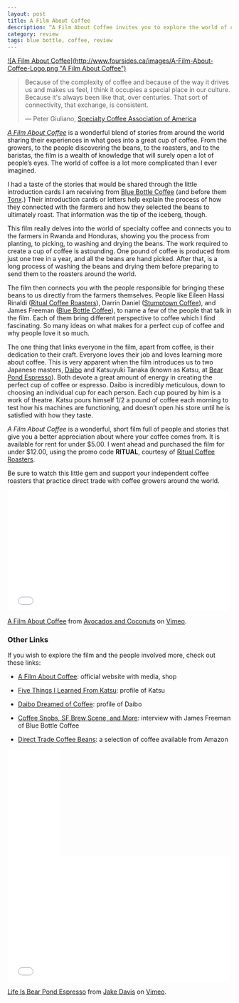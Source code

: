```yaml
---
layout: post
title: A Film About Coffee 
description: “A Film About Coffee invites you to explore the world of coffee, and hear some very interesting stories.“
category: review    
tags: blue bottle, coffee, review
---
```


<a href=“http://afilmaboutcoffee.com/#top”>
![A Film About Coffee](http://www.foursides.ca/images/A-Film-About-Coffee-Logo.png "A Film About Coffee")
</a>

> Because of the complexity of coffee and because of the way it drives us and makes us feel, I think it occupies a special place in our culture. Because it's always been like that, over centuries. That sort of connectivity, that exchange, is consistent. 
> 
> — Peter Giuliano, [Specialty Coffee Association of America](http://scaa.org "Specialty Coffee Association of America")

*[A Film About Coffee](http://afilmaboutcoffee.com/#top "A Film About Coffee")* is a wonderful blend of stories from around the world sharing their experiences in what goes into a great cup of coffee. From the growers, to the people discovering the beans, to the roasters, and to the baristas, the film is a wealth of knowledge that will surely open a lot of people’s eyes. The world of coffee is a lot more complicated than I ever imagined. 

I had a taste of the stories that would be shared through the little introduction cards I am receiving from [Blue Bottle Coffee](https://bluebottlecoffee.com/u/foursides "Blue Bottle Coffee") (and before them [Tonx](http://www.foursides.ca/Tonx-Review/ "Tonx Review").) Their introduction cards or letters help explain the process of how they connected with the farmers and how they selected the beans to ultimately roast. That information was the tip of the iceberg, though. 

This film really delves into the world of specialty coffee and connects you to the farmers in Rwanda and Honduras, showing you the process from planting, to picking, to washing and drying the beans. The work required to create a cup of coffee is astounding. One pound of coffee is produced from just one tree in a year, and all the beans are hand picked. After that, is a long process of washing the beans and drying them before preparing to send them to the roasters around the world. 

The film then connects you with the people responsible for bringing these beans to us directly from the farmers themselves. People like Eileen Hassi Rinaldi ([Ritual Coffee Roasters](http://www.ritualroasters.com/ "Ritual Coffee Roasters")), Darrin Daniel ([Stumptown Coffee](http://stumptowncoffee.com/ "Stumptown Coffee")), and James Freeman ([Blue Bottle Coffee](https://bluebottlecoffee.com/u/foursides "Blue Bottle Coffee")), to name a few of the people that talk in the film. Each of them bring different perspective to coffee which I find fascinating. So many ideas on what makes for a perfect cup of coffee and why people love it so much. 

The one thing that links everyone in the film, apart from coffee, is their dedication to their craft. Everyone loves their job and loves learning more about coffee. This is very apparent when the film introduces us to two Japanese masters, [Daibo](http://roadsandkingdoms.com/2013/daibo/ "Daibo Dreamed of Coffee") and Katsuyuki Tanaka (known as Katsu, at [Bear Pond Espresso](http://www.bear-pond.com "Bear Pond")). Both devote a great amount of energy in creating the perfect cup of coffee or espresso. Daibo is incredibly meticulous, down to choosing an individual cup for each person. Each cup poured by him is a work of theatre. Katsu pours himself 1/2 a pound of coffee each morning to test how his machines are functioning, and doesn’t open his store until he is satisfied with how they taste. 

*A Film About Coffee* is a wonderful, short film full of people and stories that give you a better appreciation about where your coffee comes from. It is available for rent for under $5.00. I went ahead and purchased the film for under $12.00, using the promo code **RITUAL**, courtesy of [Ritual Coffee Roasters](http://www.ritualroasters.com/news/2014/12/04/want-to-own-a-film-about-coffee-have-we-got-a-deal-for-you-15-off/ "Ritual Coffee Roasters"). 

Be sure to watch this little gem and support your independent coffee roasters that practice direct trade with coffee growers around the world. 

<iframe src="//player.vimeo.com/video/112360104" width="500" height="270" frameborder="0" webkitallowfullscreen mozallowfullscreen allowfullscreen></iframe>    <p><a href="http://vimeo.com/112360104">A Film About Coffee</a> from <a href="http://vimeo.com/avocadosandcoconuts">Avocados and Coconuts</a> on <a href="https://vimeo.com">Vimeo</a>.</p>

<h3>Other Links</h3>

If you wish to explore the film and the people involved more, check out these links:

* [A Film About Coffee](http://afilmaboutcoffee.com "A Film About Coffee"): official website with media, shop

* [Five Things I Learned From Katsu](http://www.theessentialman.com/blog/2012/11/20/five-things-i-learned-from-katsu-of-bear-pond-espresso "Five Things I Learned From Katsu"): profile of Katsu

* [Daibo Dreamed of Coffee](http://roadsandkingdoms.com/2013/daibo/ "Daibo Dreamed of Coffee"): profile of Daibo

* [Coffee Snobs, SF Brew Scene, and More](http://www.refinery29.com/james-freeman "Coffee Snobs, SF Brew Scene, and more"): interview with James Freeman of Blue Bottle Coffee

* [Direct Trade Coffee Beans](http://www.amazon.com/mn/search/?_encoding=UTF8&camp=1789&creative=390957&field-keywords=film%20about%20coffee&linkCode=ur2&tag=four0b-20&url=search-alias%3Daps&linkId=AXPDEKGFVAH6J4TI "Direct Trade Coffee Beans"): a selection of coffee available from Amazon

<iframe style="width:120px;height:240px;" marginwidth="0" marginheight="0" scrolling="no" frameborder="0" src="//ws-na.amazon-adsystem.com/widgets/q?ServiceVersion=20070822&OneJS=1&Operation=GetAdHtml&MarketPlace=US&source=ss&ref=ss_til&ad_type=product_link&tracking_id=four0b-20&marketplace=amazon&region=US&placement=B007UH9A84&asins=B007UH9A84&linkId=5DO3E6TCZO46UBS5&show_border=true&link_opens_in_new_window=true">
</iframe>

<iframe src="//player.vimeo.com/video/40482747?color=ffffff" width="500" height="281" frameborder="0" webkitallowfullscreen mozallowfullscreen allowfullscreen></iframe> <p><a href="http://vimeo.com/40482747">Life Is Bear Pond Espresso</a> from <a href="http://vimeo.com/jakedavis">Jake Davis</a> on <a href="https://vimeo.com">Vimeo</a>.</p>